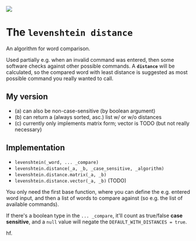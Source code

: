 <img src="https://kekse.biz/php/count.php?draw&override=github:v4" />

# The `levenshtein distance`
An algorithm for word comparison.

Used partially e.g. when an invalid command was entered, then some software
checks against other possible commands. A **`distance`** will be calculated,
so the compared word with least distance is suggested as most possible command
you really wanted to call.

## My version
* (a) can also be non-case-sensitive (by boolean argument)
* (b) can return a (always sorted, asc.) list w/ or w/o distances
* (c) currently only implements matrix form; vector is TODO (but not really necessary)

## Implementation
* `levenshtein(_word, ... _compare)`
* `levenshtein.distance(_a, _b, _case_sensitive, _algorithm)`
* `levenshtein.distance.matrix(_a, _b)`
* `levenshtein.distance.vector(_a, _b)` (TODO)

You only need the first base function, where you can define the e.g. entered word input,
and then a list of words to compare against (so e.g. the list of available commands).

If there's a boolean type in the `... _compare`, it'll count as true/false **case sensitive**,
and a `null` value will negate the `DEFAULT_WITH_DISTANCES = true`.

hf.


